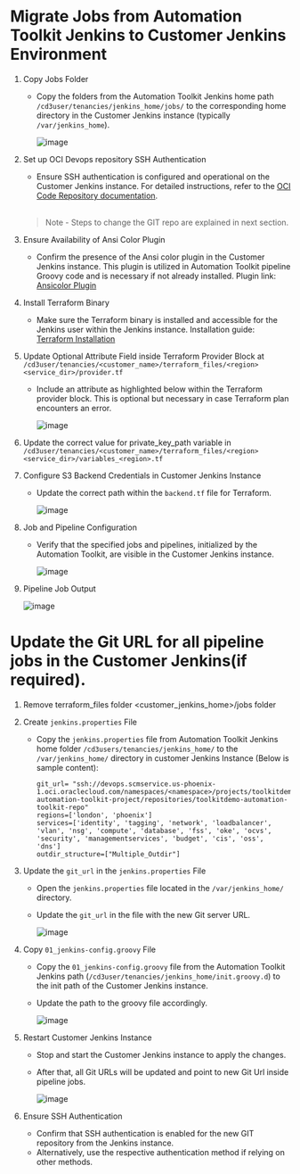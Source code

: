 # Migrate Jobs from Automation Toolkit Jenkins to Customer Jenkins Environment


1. Copy Jobs Folder
    - Copy the folders from the Automation Toolkit Jenkins home path `/cd3user/tenancies/jenkins_home/jobs/` to the corresponding home directory in the Customer Jenkins instance (typically `/var/jenkins_home`).
      
      ![image](https://github.com/unamachi/cd3-automation-toolkit/assets/103548537/5a1f54f1-3e50-4ec7-8634-494eec65ce56)

2. Set up OCI Devops repository SSH Authentication
    - Ensure SSH authentication is configured and operational on the Customer Jenkins instance. For detailed instructions, refer to the [OCI Code Repository documentation](https://docs.oracle.com/en-us/iaas/Content/devops/using/ssh_auth.htm).<br><br>
  
    > Note - Steps to change the GIT repo are explained in next section.
    
3. Ensure Availability of Ansi Color Plugin
    - Confirm the presence of the Ansi color plugin in the Customer Jenkins instance. This plugin is utilized in Automation Toolkit pipeline Groovy code and is necessary if not already installed. Plugin link: [Ansicolor Plugin](https://plugins.jenkins.io/ansicolor/)

4. Install Terraform Binary
    - Make sure the Terraform binary is installed and accessible for the Jenkins user within the Jenkins instance. Installation guide: [Terraform Installation](https://developer.hashicorp.com/terraform/install)

5. Update Optional Attribute Field inside Terraform Provider Block at `/cd3user/tenancies/<customer_name>/terraform_files/<region><service_dir>/provider.tf`
    - Include an  attribute as highlighted below within the Terraform provider block. This is optional but necessary in case Terraform plan encounters an error.
      
      ![image](https://github.com/unamachi/cd3-automation-toolkit/assets/103548537/2e1593ee-e4cc-4439-8ffa-97d39dda16a6)

6. Update the correct value for private_key_path variable in `/cd3user/tenancies/<customer_name>/terraform_files/<region><service_dir>/variables_<region>.tf`

7. Configure S3 Backend Credentials in Customer Jenkins Instance
    - Update the correct path within the `backend.tf` file for Terraform.

      ![image](https://github.com/unamachi/cd3-automation-toolkit/assets/103548537/bfd6d2a2-7384-4bb0-a30b-5b7fd63c0e9b)

8. Job and Pipeline Configuration
    - Verify that the specified jobs and pipelines, initialized by the Automation Toolkit, are visible in the Customer Jenkins instance.
      
      ![image](https://github.com/unamachi/cd3-automation-toolkit/assets/103548537/3fca2b65-78b0-4528-a821-c43b5950cc90)


9. Pipeline Job Output
    
      ![image](https://github.com/unamachi/cd3-automation-toolkit/assets/103548537/4bb57802-1594-4361-9c54-46022abf190a)


# Update the Git URL for all pipeline jobs in the Customer Jenkins(if required).

1. Remove terraform_files folder <customer_jenkins_home>/jobs folder
2. Create `jenkins.properties` File
    - Copy the `jenkins.properties` file from Automation Toolkit Jenkins home folder `/cd3users/tenancies/jenkins_home/` to the `/var/jenkins_home/` directory in customer Jenkins Instance (Below is sample content):

          git_url= "ssh://devops.scmservice.us-phoenix-1.oci.oraclecloud.com/namespaces/<namespace>/projects/toolkitdemo-automation-toolkit-project/repositories/toolkitdemo-automation-toolkit-repo"
          regions=['london', 'phoenix']
          services=['identity', 'tagging', 'network', 'loadbalancer', 'vlan', 'nsg', 'compute', 'database', 'fss', 'oke', 'ocvs', 'security', 'managementservices', 'budget', 'cis', 'oss', 'dns']
          outdir_structure=["Multiple_Outdir"]
      

3. Update the `git_url` in the `jenkins.properties` File
    - Open the `jenkins.properties` file located in the `/var/jenkins_home/` directory.
    - Update the `git_url` in the file with the new Git server URL.
      
      ![image](https://github.com/unamachi/cd3-automation-toolkit/assets/103548537/2056b8a3-c27e-481a-893a-a2ffba628c03)


4. Copy `01_jenkins-config.groovy` File
    - Copy the `01_jenkins-config.groovy` file from the Automation Toolkit Jenkins path (`/cd3user/tenancies/jenkins_home/init.groovy.d`) to the init path of the Customer Jenkins instance.
    - Update the path to the groovy file accordingly.

      ![image](https://github.com/unamachi/cd3-automation-toolkit/assets/103548537/348db348-7eee-47ed-88f4-32f1ecd25e0b)


5. Restart Customer Jenkins Instance
    - Stop and start the Customer Jenkins instance to apply the changes.
    - After that, all Git URLs will be updated and point to new Git Url inside pipeline jobs.

      ![image](https://github.com/unamachi/cd3-automation-toolkit/assets/103548537/83dc5e7a-4ceb-44a1-871f-4d9e314a3ce1)

6. Ensure SSH Authentication
    - Confirm that SSH authentication is enabled for the new GIT repository from the Jenkins instance.
    - Alternatively, use the respective authentication method if relying on other methods.
